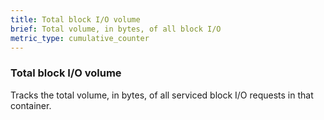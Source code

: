 ```yaml
---
title: Total block I/O volume
brief: Total volume, in bytes, of all block I/O
metric_type: cumulative_counter
---
```

### Total block I/O volume

Tracks the total volume, in bytes, of all serviced block I/O requests in
that container.
